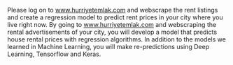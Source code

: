 Please log on to www.hurriyetemlak.com and webscrape the rent listings and create a regression model to predict rent prices in your city where you live right now.
By going to www.hurriyetemlak.com and webscraping the rental advertisements of your city, you will develop a model that predicts house rental prices with regression algorithms.
In addition to the models we learned in Machine Learning, you will make re-predictions using Deep Learning, Tensorflow and Keras.
